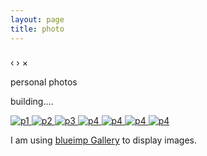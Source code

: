 ```yaml
---
layout: page
title: photo
---
```

<link rel="stylesheet" href="../assets/css/blueimp-gallery.min.css">

<!-- The Gallery as lightbox dialog, should be a child element of the document body -->
<div id="blueimp-gallery" class="blueimp-gallery">
    <div class="slides"></div>
    <h3 class="title"></h3>
    <a class="prev">‹</a>
    <a class="next">›</a>
    <a class="close">×</a>
    <a class="play-pause"></a>
    <ol class="indicator"></ol>
</div>

personal photos

building....

<div id="links">
    <a href="https://farm2.staticflickr.com/1632/25301731550_4c1ff67138_b.jpg" title="p1">
        <img src="https://farm2.staticflickr.com/1632/25301731550_4c1ff67138_t.jpg" alt="p1">
    </a>
    <a href="https://farm2.staticflickr.com/1451/25597328215_8ee0796595_b.jpg" title="p2">
        <img src="https://farm2.staticflickr.com/1451/25597328215_8ee0796595_t.jpg" alt="p2">
    </a>
    <a href="https://farm2.staticflickr.com/1511/24966860024_db391fe1cc_b.jpg" title="p3">
        <img src="https://farm2.staticflickr.com/1511/24966860024_db391fe1cc_t.jpg" alt="p3">
    </a>
    <a href="https://farm2.staticflickr.com/1608/24967825464_44266c9838_b.jpg" title="p4">
        <img src="https://farm2.staticflickr.com/1608/24967825464_44266c9838_t.jpg" alt="p4">
    </a>
    <a href="https://farm2.staticflickr.com/1565/24971612973_b0dafe1c20_b.jpg" title="p4">
        <img src="https://farm2.staticflickr.com/1565/24971612973_b0dafe1c20_t.jpg" alt="p4">
    </a>
    <a href="https://farm2.staticflickr.com/1467/25302698990_cf51f04edd_b.jpg" title="p4">
        <img src="https://farm2.staticflickr.com/1467/25302698990_cf51f04edd_t.jpg" alt="p4">
    </a>
    <a href="https://farm2.staticflickr.com/1658/25505611111_87805955d1_b.jpg" title="p4">
        <img src="https://farm2.staticflickr.com/1658/25505611111_87805955d1_t.jpg" alt="p4">
    </a>
</div>


I am using [blueimp Gallery](https://github.com/blueimp/Gallery) to display images.


<script src="../assets/js/blueimp-gallery.min.js"></script>
<script>
document.getElementById('links').onclick = function (event) {
    event = event || window.event;
    var target = event.target || event.srcElement,
        link = target.src ? target.parentNode : target,
        options = {index: link, event: event},
        links = this.getElementsByTagName('a');
    blueimp.Gallery(links, options);
};
</script>